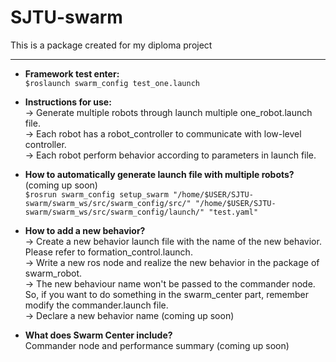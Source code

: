 # SJTU-swarm
This is a package created for my diploma project<br>


---------------------------------
* **Framework test enter:**<br>
`$roslaunch swarm_config test_one.launch`

* **Instructions for use:**<br>
-> Generate multiple robots through launch multiple one_robot.launch file.<br>
-> Each robot has a robot_controller to communicate with low-level controller.<br>
-> Each robot perform behavior according to parameters in launch file.

* **How to automatically generate launch file with multiple robots?**<br>
(coming up soon)<br>
`$rosrun swarm_config setup_swarm "/home/$USER/SJTU-swarm/swarm_ws/src/swarm_config/src/" "/home/$USER/SJTU-swarm/swarm_ws/src/swarm_config/launch/" "test.yaml"`

* **How to add a new behavior?**<br>
-> Create a new behavior launch file with the name of the new behavior. Please refer to formation_control.launch.<br>
-> Write a new ros node and realize the new behavior in the package of swarm_robot.<br>
-> The new behaviour name won't be passed to the commander node. So, if you want to do something in the swarm_center part, remember modify the commander.launch file.<br>
-> Declare a new behavior name (coming up soon)<br>

* **What does Swarm Center include?**<br>
Commander node and performance summary (coming up soon)<br>